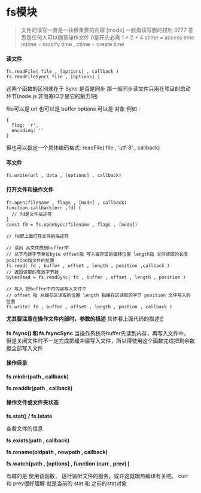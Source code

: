 # fs模块

> 文件的读写一直是一块很重要的内容
> \[mode] 一般指读写删的权利 0777 意思是任何人可以随意操作文件 0是开头必需
> 1 + 2 + 4
> atime = access time mtime = modify time , ctime = create time

#### 读文件

```
fs.readFile( file , [options] , callback )
fs.readFileSync( file , [options] )
```

这两个函数的区别就在于 Sync 是否是同步
那一般同步读文件只用在项目的启动环节(node.js 非阻塞IO才是它的魅力吧)

file可以是 url 也可以是 buffer
options 可以是 对象 例如 :
```
{
  flag: 'r',
  encoding: ''
}
```
但也可以指定一个具体编码格式: readFile( file , 'utf-8' , callback)


#### 写文件

```
fs.write(url , data , [options] , callback)

```

#### 打开文件和操作文件

```
fs.open(filename , flags , [mode] , callback)
function callback(err ,fd) {
  // fd是文件描述符
}
const fd = fs.openSync(filename , flags , [mode])

// fd即上面打开文件的描述符

// 读出 从文件放到buffer中
// 以下均是字节单位byte offset指 写入缓存区的偏移位置 length指 文件读取的长度 position指文件的位置
fs.read( fd , buffer , offset , length , position ,callback )
// 返回读取的有效字节数
bytesRead = fs.readSync( fd , buffer , offset , length , position )

// 写入 把buffer中的内容写入文件中
// offset 指 从缓存区读取的位置 length 指缓存区读取的字节 position 文件写入的位置
fs.write( fd , buffer , offset , length , postion , callback )

```

**尤其要注意在操作文件内部时，参数的描述**
具体看上面代码的描述:point_up:

**fs.fsync() 和 fs.fsyncSync**
当操作系统将buffer先读到内存，再写入文件中。
但是关闭文件时不一定完成把缓冲层写入文件，所以得使用这个函数完成把剩余数据全部写入文件

#### 操作目录

**fs.mkdir(path , callback)**

**fs.readdir(path , callback)**

#### 操作文件或文件夹状态

**fs.stat() / fs.lstate**

查看文件的信息

**fs.exists(path , callback)**

**fs.rename(oldpath , newpath , callback)**

**fs.watch(path , \[options] , function (curr , prev) )**

有趣的是 使用该函数， 运行监听文件的服务。或许这就跟热编译有关吧。
curr 和 prev很好理解 就是当前的 stat 和 之前的stat对象

